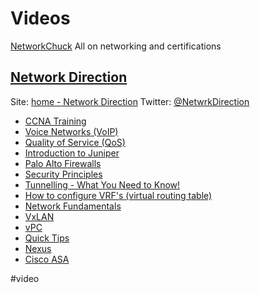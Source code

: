 # Videos

[NetworkChuck](https://www.youtube.com/c/NetworkChuck/videos) All on networking and certifications

## [Network Direction](https://www.youtube.com/c/NetworkDirection)
Site: [home - Network Direction](https://networkdirection.net/)
Twitter: [@NetwrkDirection](https://twitter.com/NetwrkDirection)
- [CCNA Training](https://www.youtube.com/playlist?list=PLDQaRcbiSnqEDtULk0YIO-Lo2x5Yb_0yv)
- [Voice Networks (VoIP)](https://www.youtube.com/playlist?list=PLDQaRcbiSnqG0b2hevMJlEx62o8RnC41l)
- [Quality of Service (QoS)](https://www.youtube.com/playlist?list=PLDQaRcbiSnqFu_uoKzwJ9bmVNuSowf-wq)
- [Introduction to Juniper](https://www.youtube.com/playlist?list=PLDQaRcbiSnqHAGz-wapjtd3zQxUg-a8dU)
- [Palo Alto Firewalls](https://www.youtube.com/playlist?list=PLDQaRcbiSnqFM4qcMEskn2k48LsUGKFga)
- [Security Principles](https://www.youtube.com/playlist?list=PLDQaRcbiSnqE2cHc0EgX3yDcswjmwrJtx)
- [Tunnelling - What You Need to Know!](https://www.youtube.com/playlist?list=PLDQaRcbiSnqEfX6PgjnLOlkuFg7BwI81O)
- [How to configure VRF's (virtual routing table)](https://www.youtube.com/playlist?list=PLDQaRcbiSnqESjw1YrL2I5WzlHKGe2137)
- [Network Fundamentals](https://www.youtube.com/playlist?list=PLDQaRcbiSnqF5U8ffMgZzS7fq1rHUI3Q8)
- [VxLAN](https://www.youtube.com/playlist?list=PLDQaRcbiSnqFe6pyaSy-Hwj8XRFPgZ5h8)
- [vPC](https://www.youtube.com/playlist?list=PLDQaRcbiSnqFByfVJrplYwGfArAMGqtp8)
- [Quick Tips](https://www.youtube.com/playlist?list=PLDQaRcbiSnqHrfP9ipqy1WG-0gaI92uWS)
- [Nexus](https://www.youtube.com/playlist?list=PLDQaRcbiSnqEbtPORD4asUOiVD3LyaDsK)
- [Cisco ASA](https://www.youtube.com/playlist?list=PLDQaRcbiSnqHXo_r1scHZook0BAED5-YN)

#video 

